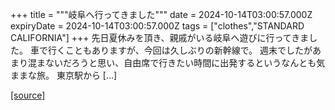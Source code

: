 +++
title = """岐阜へ行ってきました"""
date = 2024-10-14T03:00:57.000Z
expiryDate = 2024-10-14T03:00:57.000Z
tags = ["clothes","STANDARD CALIFORNIA"]
+++
先日夏休みを頂き、親戚がいる岐阜へ遊びに行ってきました。 車で行くこともありますが、今回は久しぶりの新幹線で。 週末でしたがあまり混まないだろうと思い、自由席で行きたい時間に出発するというなんとも気ままな旅。 東京駅から \[…\]

[[source]](https://www.standardcalifornia.com/blog/49499.html)
